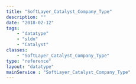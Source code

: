 ```yaml
---
title: "SoftLayer_Catalyst_Company_Type"
description: ""
date: "2018-02-12"
tags:
    - "datatype"
    - "sldn"
    - "Catalyst"
classes:
    - "SoftLayer_Catalyst_Company_Type"
type: "reference"
layout: "datatype"
mainService : "SoftLayer_Catalyst_Company_Type"
---
```

